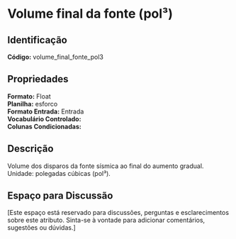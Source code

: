 # Volume final da fonte (pol³)

## Identificação
**Código:** volume_final_fonte_pol3

## Propriedades
**Formato:** Float  
**Planilha:** esforco  
**Formato Entrada:** Entrada  
**Vocabulário Controlado:**   
**Colunas Condicionadas:**   

## Descrição
Volume dos disparos da fonte sísmica ao final do aumento gradual. Unidade: polegadas cúbicas (pol³).

## Espaço para Discussão
[Este espaço está reservado para discussões, perguntas e esclarecimentos sobre este atributo. Sinta-se à vontade para adicionar comentários, sugestões ou dúvidas.]
